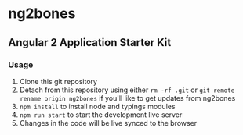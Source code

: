# ng2bones
## Angular 2 Application Starter Kit

### Usage

1. Clone this git repository
2. Detach from this repository using either `rm -rf .git` or `git remote rename origin ng2bones` if you'll like to get updates from ng2bones
3. `npm install` to install node and typings modules
4. `npm run start` to start the development live server
5. Changes in the code will be live synced to the browser
